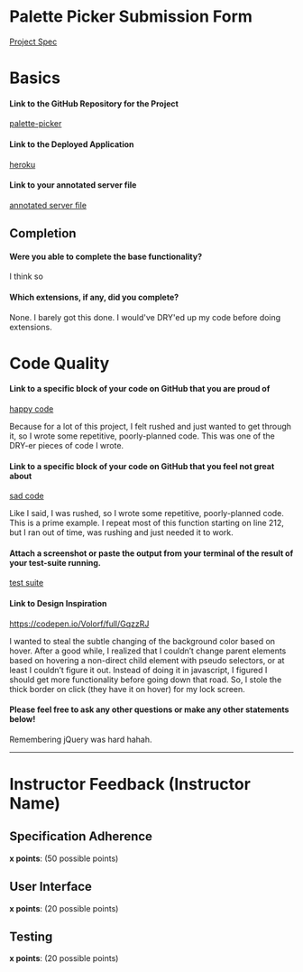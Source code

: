# Palette Picker Submission Form

[Project Spec](http://frontend.turing.io/projects/palette-picker.html)

# Basics

#### Link to the GitHub Repository for the Project
[palette-picker](https://github.com/mttwlkr/palette-picker)

#### Link to the Deployed Application
[heroku](https://palette-picker-mttwlkr.herokuapp.com/)

#### Link to your annotated server file
[annotated server file](https://github.com/mttwlkr/palette-picker/edit/master/server.js)

## Completion

#### Were you able to complete the base functionality?

I think so

#### Which extensions, if any, did you complete?

None. I barely got this done. I would've DRY'ed up my code before doing extensions.

# Code Quality

#### Link to a specific block of your code on GitHub that you are proud of
[happy code](https://github.com/mttwlkr/palette-picker/blob/f55a3f681874f7fe81ba59a8f5f3485105383029/public/js/scripts.js#L160)

Because for a lot of this project, I felt rushed and just wanted to get through it, so I wrote some repetitive, poorly-planned code. This was one of the DRY-er pieces of code I wrote.

#### Link to a specific block of your code on GitHub that you feel not great about
[sad code](https://github.com/mttwlkr/palette-picker/blob/f55a3f681874f7fe81ba59a8f5f3485105383029/public/js/scripts.js#L41)

Like I said, I was rushed, so I wrote some repetitive, poorly-planned code. This is a prime example. I repeat most of this function starting on line 212, but I ran out of time, was rushing and just needed it to work.

#### Attach a screenshot or paste the output from your terminal of the result of your test-suite running.

[test suite](https://user-images.githubusercontent.com/30199861/39655985-180bda18-4fba-11e8-9610-677a0f7c78e7.png)

#### Link to Design Inspiration

https://codepen.io/Volorf/full/GqzzRJ

I wanted to steal the subtle changing of the background color based on hover. After a good while, I realized that I couldn’t change parent elements based on hovering a non-direct child element with pseudo selectors, or at least I couldn’t figure it out. Instead of doing it in javascript, I figured I should get more functionality before going down that road. So, I stole the thick border on click (they have it on hover) for my lock screen.

#### Please feel free to ask any other questions or make any other statements below!

Remembering jQuery was hard hahah.

-----


# Instructor Feedback (Instructor Name)

## Specification Adherence

**x points**: (50 possible points)

## User Interface

**x points**: (20 possible points)

## Testing

**x points**: (20 possible points)

